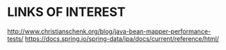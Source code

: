 # LINKS OF INTEREST

http://www.christianschenk.org/blog/java-bean-mapper-performance-tests/
https://docs.spring.io/spring-data/jpa/docs/current/reference/html/
